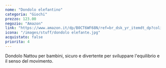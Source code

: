 ```yaml
---
nome: "Dondolo elefantino"
categoria: "Giochi"
prezzo: 123.00
negozio: "Amazon"
link: "https://www.amazon.it/dp/B0CT6WF68N/ref=br_dsk_yr_itemdt_dp?colid=3QGQUT8WCNDK0&coliid=I1ZO9L28MWNAFX&th=1"
icona: "/images/stuff/dondolo elefante.jpg"
acquistato: false
priorita: 4
---
```


Dondolo Nattou per bambini, sicuro e divertente per sviluppare l'equilibrio e il senso del movimento.
